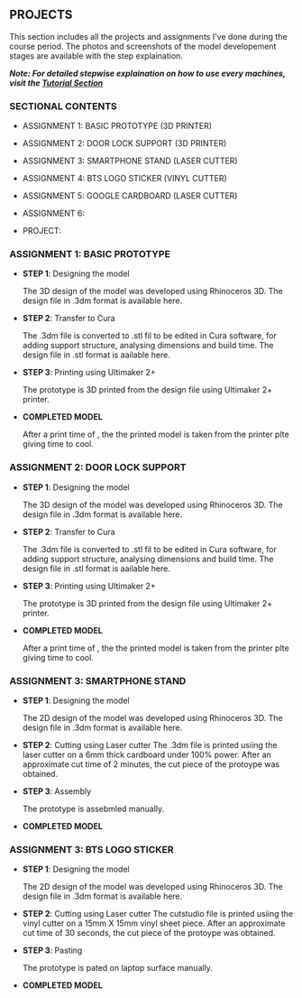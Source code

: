 ## PROJECTS

This section includes all the projects and assignments I've done during the course period. The photos and screenshots of the model developement stages are available with the step explaination.

***Note: For detailed stepwise explaination on how to use every machines, visit the [Tutorial Section](https://ameenkb.github.io/tutorial/)***

### SECTIONAL CONTENTS

- ASSIGNMENT 1: BASIC PROTOTYPE (3D PRINTER)

- ASSIGNMENT 2: DOOR LOCK SUPPORT (3D PRINTER)

- ASSIGNMENT 3: SMARTPHONE STAND (LASER CUTTER)

- ASSIGNMENT 4: BTS LOGO STICKER (VINYL CUTTER)

- ASSIGNMENT 5: GOOGLE CARDBOARD (LASER CUTTER)

- ASSIGNMENT 6: 

- PROJECT:

### ASSIGNMENT 1: BASIC PROTOTYPE

- **STEP 1**: Designing the model

  The 3D design of the model was developed using Rhinoceros 3D.
  The design file in .3dm format is available here.
  
- **STEP 2**: Transfer to Cura

  The .3dm file is converted to .stl fil to be edited in Cura software, for adding support structure, analysing dimensions and build time.
  The design file in .stl format is aailable here.
  
- **STEP 3**: Printing using Ultimaker 2+

  The prototype is 3D printed from the design file using Ultimaker 2+ printer.
  
- **COMPLETED MODEL**

  After a print time of , the the printed model is taken from the printer plte giving time to cool.
 
 ### ASSIGNMENT 2: DOOR LOCK SUPPORT

- **STEP 1**: Designing the model

  The 3D design of the model was developed using Rhinoceros 3D.
  The design file in .3dm format is available here.
  
- **STEP 2**: Transfer to Cura

  The .3dm file is converted to .stl fil to be edited in Cura software, for adding support structure, analysing dimensions and build time.
  The design file in .stl format is aailable here.
  
- **STEP 3**: Printing using Ultimaker 2+

  The prototype is 3D printed from the design file using Ultimaker 2+ printer.
  
- **COMPLETED MODEL**

  After a print time of , the the printed model is taken from the printer plte giving time to cool.
  
### ASSIGNMENT 3: SMARTPHONE STAND

- **STEP 1**: Designing the model

  The 2D design of the model was developed using Rhinoceros 3D.
  The design file in .3dm format is available here.
  
- **STEP 2**: Cutting using Laser cutter
  The .3dm file is printed usiing the laser cutter on a 6mm thick cardboard under 100% power. After an approximate cut time of 2 minutes, the cut piece of the protoype was obtained.
  
- **STEP 3**: Assembly

  The prototype is assebmled manually.
  
- **COMPLETED MODEL**

### ASSIGNMENT 3: BTS LOGO STICKER

- **STEP 1**: Designing the model

  The 2D design of the model was developed using Rhinoceros 3D.
  The design file in .3dm format is available here.
  
- **STEP 2**: Cutting using Laser cutter
  The cutstudio file is printed usiing the vinyl cutter on a 15mm X 15mm vinyl sheet piece. After an approximate cut time of 30 seconds, the cut piece of the protoype was obtained.
  
- **STEP 3**: Pasting

  The prototype is pated on laptop surface manually.
  
- **COMPLETED MODEL**
